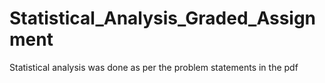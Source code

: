 # Statistical_Analysis_Graded_Assignment
Statistical analysis was done as per the problem statements in the pdf

